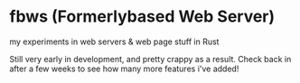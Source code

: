 # fbws (Formerlybased Web Server)
my experiments in web servers &amp; web page stuff in Rust

Still very early in development, and pretty crappy as a result. Check back in after a few weeks to see how many more features i've added!
